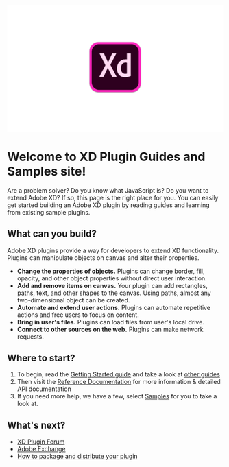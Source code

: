 ![XD](.meta/readme-assets/adobe-xd-log.png)

# Welcome to XD Plugin Guides and Samples site!
Are a problem solver? Do you know what JavaScript is? Do you want to extend Adobe XD? If so, this page is the right place for you. You can easily get started building an Adobe XD plugin by reading guides and learning from existing sample plugins.

## What can you build?
Adobe XD plugins provide a way for developers to extend XD functionality. Plugins can manipulate objects on canvas and alter their properties.
- **Change the properties of objects.** Plugins can change border, fill, opacity, and other object properties without direct user interaction.
- **Add and remove items on canvas.** Your plugin can add rectangles, paths, text, and other shapes to the canvas. Using paths, almost any two-dimensional object can be created.
- **Automate and extend user actions.** Plugins can automate repetitive actions and free users to focus on content.
- **Bring in user's files.** Plugins can load files from user's local drive.
- **Connect to other sources on the web.** Plugins can make network requests.


## Where to start?
1. To begin, read the [Getting Started guide](Guides/getting-started-guide/) and take a look at [other guides](Guides)
1. Then visit the [Reference Documentation](https://github.com/AdobeXD/Plugin-Reference) for more information & detailed API documentation
1. If you need more help, we have a few, select [Samples](https://github.com/AdobeXD/Plugin-Samples) for you to take a look at.

## What's next?
- [XD Plugin Forum](ms.adobeprerelease.com/newxdprerelease/categories/xdplugindev)
- [Adobe Exchange](https://www.adobeexchange.com/)
- [How to package and distribute your plugin]()
